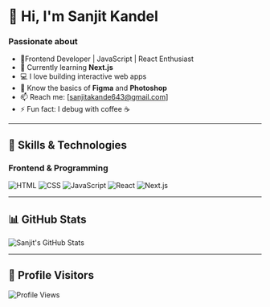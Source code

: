 # 👋 Hi, I'm Sanjit Kandel

### Passionate about
- 🚀Frontend Developer | JavaScript | React Enthusiast
- 🌱 Currently learning **Next.js**  
- 💻 I love building interactive web apps  
- 🎨 Know the basics of **Figma** and **Photoshop**  
- 📫 Reach me: [sanjitakande643@gmail.com]  
- ⚡ Fun fact: I debug with coffee ☕

---

## 🔧 Skills & Technologies

### Frontend & Programming
![HTML](https://img.shields.io/badge/HTML-E34F26?style=for-the-badge&logo=html5&logoColor=white)
![CSS](https://img.shields.io/badge/CSS-1572B6?style=for-the-badge&logo=css3&logoColor=white)
![JavaScript](https://img.shields.io/badge/JavaScript-F7DF1E?style=for-the-badge&logo=javascript&logoColor=black)
![React](https://img.shields.io/badge/React-61DAFB?style=for-the-badge&logo=react&logoColor=black)
![Next.js](https://img.shields.io/badge/Next.js-000000?style=for-the-badge&logo=next.js&logoColor=white)



---

## 📊 GitHub Stats

![Sanjit's GitHub Stats](https://github-readme-stats.vercel.app/api?username=sanjitakandel&show_icons=true&theme=tokyonight&count_private=true)

---

## 👀 Profile Visitors

![Profile Views](https://komarev.com/ghpvc/?username=sanjitakandel&color=0e75b6&style=flat-square)
